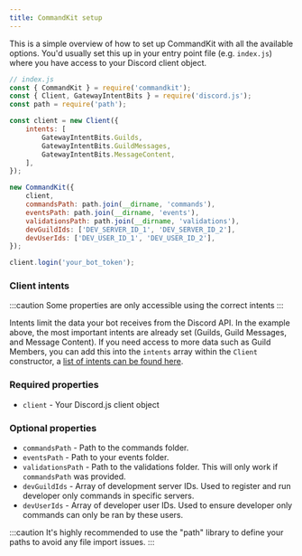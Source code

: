 ```yaml
---
title: CommandKit setup
---
```


This is a simple overview of how to set up CommandKit with all the available options. You'd usually set this up in your entry point file (e.g. `index.js`) where you have access to your Discord client object.

```js
// index.js
const { CommandKit } = require('commandkit');
const { Client, GatewayIntentBits } = require('discord.js');
const path = require('path');

const client = new Client({
    intents: [
        GatewayIntentBits.Guilds,
        GatewayIntentBits.GuildMessages,
        GatewayIntentBits.MessageContent,
    ],
});

new CommandKit({
    client,
    commandsPath: path.join(__dirname, 'commands'),
    eventsPath: path.join(__dirname, 'events'),
    validationsPath: path.join(__dirname, 'validations'),
    devGuildIds: ['DEV_SERVER_ID_1', 'DEV_SERVER_ID_2'],
    devUserIds: ['DEV_USER_ID_1', 'DEV_USER_ID_2'],
});

client.login('your_bot_token');
```

### Client intents

:::caution
Some properties are only accessible using the correct intents
:::

Intents limit the data your bot receives from the Discord API. In the example above, the most important intents are already set (Guilds, Guild Messages, and Message Content). If you need access to more data such as Guild Members, you can add this into the `intents` array within the `Client`
constructor, a [list of intents can be found here](https://discord-api-types.dev/api/discord-api-types-v10/enum/GatewayIntentBits).

### Required properties

-   `client` - Your Discord.js client object

### Optional properties

-   `commandsPath` - Path to the commands folder.
-   `eventsPath` - Path to your events folder.
-   `validationsPath` - Path to the validations folder. This will only work if `commandsPath` was provided.
-   `devGuildIds` - Array of development server IDs. Used to register and run developer only commands in specific servers.
-   `devUserIds` - Array of developer user IDs. Used to ensure developer only commands can only be ran by these users.

:::caution
It's highly recommended to use the "path" library to define your paths to avoid any file import issues.
:::
